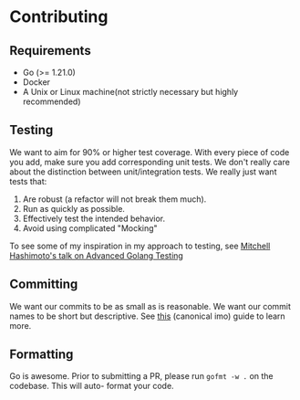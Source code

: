 # Contributing
## Requirements
- Go (>= 1.21.0)
- Docker
- A Unix or Linux machine(not strictly necessary but highly recommended)

## Testing
We want to aim for 90% or higher test coverage. With every piece of code you add, make sure you add
corresponding unit tests. We don't really care about the distinction between unit/integration tests.
We really just want tests that:
1. Are robust (a refactor will not break them much).
2. Run as quickly as possible.
3. Effectively test the intended behavior. 
4. Avoid using complicated "Mocking"

To see some of my inspiration in my approach to testing, see [Mitchell Hashimoto's talk on Advanced
Golang Testing](https://www.youtube.com/watch?v=8hQG7QlcLBk)

## Committing
We want our commits to be as small as is reasonable. We want our commit names to be short but 
descriptive. See [this](https://cbea.ms/git-commit/) (canonical imo) guide to learn more.

## Formatting
Go is awesome. Prior to submitting a PR, please run `gofmt -w .` on the codebase. This will auto-
format your code.

